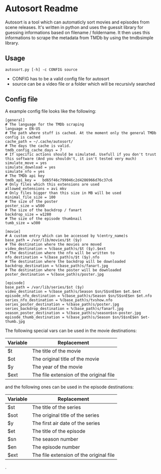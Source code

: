 # Autosort Readme
Autosort is a tool which can automaticly sort movies and episodes from scene releases.
It's written in python and uses the guessit library for guessing informations based on filename / foldername.
It then uses this informations to scrape the metadata from TMDb by using the tmdbsimple library.

## Usage
```
autosort.py [-h] -c CONFIG source
```
- CONFIG has to be a valid config file for autosort
- source can be a video file or a folder which will be recursivly searched

## Config file
A example config file looks like the following:
```
[general]
# The language for the TMDb scraping
language = EN-US
# The path where stuff is cached. At the moment only the general TMDb config is cached
cache_path = ~/.cache/autosort/
# The days the cache is valid.
tmdb_config_cache_days = 7
# If specific actions should be simulated. Usefull if you don't trust this software (And you shouldn't, it isn't tested very much)
simulate_move = yes
simulate_download = yes
simulate_nfo = yes
# The TMDb api key
tmdb_api_key =   bd65f46c799046c2d4286966d76c37c6
# Only files which this extensions are used
allowed_extensions = avi mkv
# Only files bigger than this size in MB will be used
minimal_file_size = 100
# The size of the poster
poster_size = w500
# The size of the backdrop / fanart
backdrop_size = w1280
# The size of the episode thumbnail
tumb_size = w300

[movie]
# A custom entry which can be accessed by %(entry_name)s
base_path = /var/lib/movies/$t ($y)
# The destination where the movies are moved
video_destination = %(base_path)s/$t ($y).$ext
# The destination where the nfo will be written to
nfo_destination = %(base_path)s/$t ($y).nfo
# The destination where the backdrop will be downloaded
backdrop_destination = %(base_path)s/fanart.jpg
# The destination where the poster will be downloaded
poster_destination = %(base_path)s/poster.jpg

[episode]
base_path = /var/lib/series/$st ($y)
video_destination = %(base_path)s/Season $sn/S$snE$en $et.$ext
episode_nfo_destination = %(base_path)s/Season $sn/S$snE$en $et.nfo
series_nfo_destination = %(base_path)s/tvshow.nfo
series_poster_destination = %(base_path)s/poster.jpg
series_backdrop_destination = %(base_path)s/fanart.jpg
season_poster_destination = %(base_path)s/season$sn-poster.jpg
episode_thumb_destination = %(base_path)s/Season $sn/S$snE$en $et-thumb.jpg
```

The following special vars can be used in the movie destinations:

| Variable | Replacement |
| -------- | -------- | 
| $t | The title of the movie     |
| $ot | The original title of the movie |
| $y | The year of the movie |
| $ext | The file extension of the original file |

and the following ones can be used in the episode destinations:

| Variable | Replacement |
| -------- | -------- | 
| $st | The title of the series     |
| $sot | The original title of the series |
| $y | The first air date of the series |
| $et | The title of the episode |
| $sn | The season number |
| $en | The episode number |
| $ext | The file extension of the original file |
.


